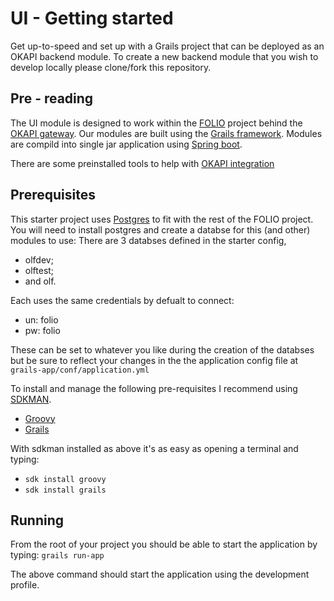 # UI - Getting started
Get up-to-speed and set up with a Grails project that can be deployed as an OKAPI backend module. To create a new backend module that you wish to develop locally please clone/fork this repository.

## Pre - reading
The UI module is designed to work within the [FOLIO](https://github.com/folio-org) project behind the [OKAPI gateway](https://github.com/folio-org/okapi).
Our modules are built using the [Grails framework](http://docs.grails.org/latest/guide/single.html).
Modules are compild into single jar application using [Spring boot](https://projects.spring.io/spring-boot/).

There are some preinstalled tools to help with [OKAPI integration](okapi-integration.md)

## Prerequisites
This starter project uses [Postgres](https://www.postgresql.org/) to fit with the rest of the FOLIO project. You will need to install postgres and create a databse for this (and other) modules to use:
There are 3 databses defined in the starter config,
* olfdev;
* olftest;
* and olf.

Each uses the same credentials by defualt to connect:
* un: folio
* pw: folio

These can be set to whatever you like during the creation of the databses but be sure to reflect your changes in the the application config file at `grails-app/conf/application.yml`

To install and manage the following pre-requisites I recommend using [SDKMAN](http://sdkman.io/).
- [Groovy](http://groovy-lang.org/)
- [Grails](https://grails.org/)

With sdkman installed as above it's as easy as opening a terminal and typing:
* `sdk install groovy`
* `sdk install grails`

## Running
From the root of your project you should be able to start the application by typing:
`grails run-app`

The above command should start the application using the development profile.

